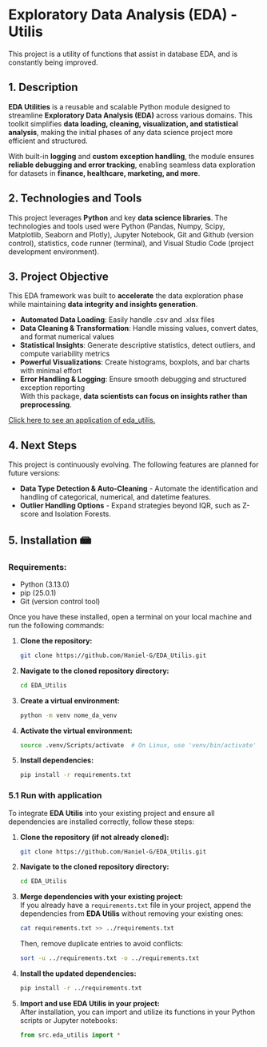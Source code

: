 <!--
---
<h3 align="center">
  <em><strong>Code being reworked ⚠️</strong></em>
</h3>

---
-->

# Exploratory Data Analysis (EDA) - Utilis

This project is a utility of functions that assist in database EDA, and is constantly being improved.

## 1. Description  
**EDA Utilities** is a reusable and scalable Python module designed to streamline **Exploratory Data Analysis (EDA)** across various domains. This toolkit simplifies **data loading, cleaning, visualization, and statistical analysis**, making the initial phases of any data science project more efficient and structured.  

With built-in **logging** and **custom exception handling**, the module ensures **reliable debugging and error tracking**, enabling seamless data exploration for datasets in **finance, healthcare, marketing, and more**.  

## 2. Technologies and Tools  
This project leverages **Python** and key **data science libraries**. The technologies and tools used were Python (Pandas, Numpy, Scipy, Matplotlib, Seaborn and Plotly), Jupyter Notebook, Git and Github (version control), statistics, code runner (terminal), and Visual Studio Code (project development environment).

## 3. Project Objective  

This EDA framework was built to **accelerate** the data exploration phase while maintaining **data integrity and insights generation**.  

- **Automated Data Loading**: Easily handle .csv and .xlsx files  
- **Data Cleaning & Transformation**: Handle missing values, convert dates, and format numerical values  
- **Statistical Insights**: Generate descriptive statistics, detect outliers, and compute variability metrics  
- **Powerful Visualizations**: Create histograms, boxplots, and bar charts with minimal effort  
- **Error Handling & Logging**: Ensure smooth debugging and structured exception reporting  
With this package, **data scientists can focus on insights rather than preprocessing**.

[Click here to see an application of eda_utilis.](https://github.com/Haniel-G/Series01-DA_Financial) 

## 4. Next Steps  
This project is continuously evolving. The following features are planned for future versions:

- **Data Type Detection & Auto-Cleaning** - Automate the identification and handling of categorical, numerical, and datetime features.
- **Outlier Handling Options** - Expand strategies beyond IQR, such as Z-score and Isolation Forests.

## 5. Installation 📾  
### Requirements:  
- Python (3.13.0)  
- pip (25.0.1)  
- Git (version control tool)  

Once you have these installed, open a terminal on your local machine and run the following commands:

1. **Clone the repository:**  
   ```bash
   git clone https://github.com/Haniel-G/EDA_Utilis.git
   ```

2. **Navigate to the cloned repository directory:**  
   ```bash
   cd EDA_Utilis
   ```

3. **Create a virtual environment:**  
   ```bash
   python -m venv nome_da_venv
   ```

4. **Activate the virtual environment:**  
   ```bash
   source .venv/Scripts/activate  # On Linux, use 'venv/bin/activate'
   ```

5. **Install dependencies:**  
   ```bash
   pip install -r requirements.txt
   ```

### 5.1 Run with application  
To integrate **EDA Utilis** into your existing project and ensure all dependencies are installed correctly, follow these steps:

1. **Clone the repository (if not already cloned):**  
   ```bash
   git clone https://github.com/Haniel-G/EDA_Utilis.git
   ```

2. **Navigate to the cloned repository directory:**  
   ```bash
   cd EDA_Utilis
   ```

3. **Merge dependencies with your existing project:**  
   If you already have a `requirements.txt` file in your project, append the dependencies from **EDA Utilis** without removing your existing ones:  
   ```bash
   cat requirements.txt >> ../requirements.txt
   ```
   Then, remove duplicate entries to avoid conflicts:  
   ```bash
   sort -u ../requirements.txt -o ../requirements.txt
   ```

4. **Install the updated dependencies:**  
   ```bash
   pip install -r ../requirements.txt
   ```

5. **Import and use EDA Utilis in your project:**  
   After installation, you can import and utilize its functions in your Python scripts or Jupyter notebooks:  
   ```python
   from src.eda_utilis import *
   ```


